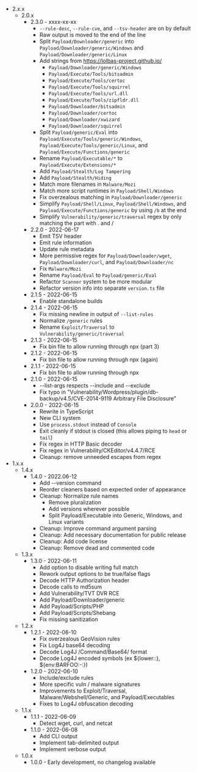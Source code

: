 * 2.x.x
  * 2.0.x
    * 2.3.0 - xxxx-xx-xx
      * `--rule-desc`, `--rule-cve`, and `--tsv-header` are on by default
      * Raw output is moved to the end of the line
      * Split `Payload/Downloader/generic` into `Payload/Downloader/generic/Windows` and `Payload/Downloader/generic/Linux`
      * Add strings from https://lolbas-project.github.io/
        * `Payload/Downloader/generic/Windows`
        * `Payload/Execute/Tools/bitsadmin`
        * `Payload/Execute/Tools/certoc`
        * `Payload/Execute/Tools/squirrel`
        * `Payload/Execute/Tools/url.dll`
        * `Payload/Execute/Tools/zipfldr.dll`
        * `Payload/Downloader/bitsadmin`
        * `Payload/Downloader/certoc`
        * `Payload/Downloader/xwizard`
        * `Payload/Downloader/squirrel`
      * Split `Payload/generic/Eval` into `Payload/Execute/Tools/generic/Windows`, `Payload/Execute/Tools/generic/Linux`, and `Payload/Execute/Functions/generic`
      * Rename `Payload/Executable/*` to `Payload/Execute/Extensions/*`
      * Add `Payload/Stealth/Log Tampering`
      * Add `Payload/Stealth/Hiding`
      * Match more filenames in `Malware/Mozi`
      * Match more script runtimes in `Payload/Shell/Windows`
      * Fix overzealous matching in `Payload/Downloader/generic`
      * Simplify `Payload/Shell/Linux`, `Payload/Shell/Windows`, and `Payload/Execute/Functions/generic` by using `/b` at the end
      * Simplify `Vulnerability/generic/traversal` regex by only matching the part with . and /
    * 2.2.0 - 2022-06-17
      * Emit TSV header
      * Emit rule information
      * Update rule metadata
      * More permissive regex for `Payload/Downloader/wget`, `Payload/Downloader/curl`, and `Payload/Downloader/nc`
      * Fix `Malware/Mozi`
      * Rename `Payload/Eval` to `Payload/generic/Eval`
      * Refactor `Scanner` system to be more modular
      * Refactor version info into separate `version.ts` file
    * 2.1.5 - 2022-06-15
      * Enable standalone builds
    * 2.1.4 - 2022-06-15
      * Fix missing newline in output of `--list-rules`
      * Normalize `/generic` rules
      * Rename `Exploit/Traversal` to `Vulnerability/generic/traversal`
    * 2.1.3 - 2022-06-15
      * Fix bin file to allow running through npx (part 3)
    * 2.1.2 - 2022-06-15
      * Fix bin file to allow running through npx (again)
    * 2.1.1 - 2022-06-15
      * Fix bin file to allow running through npx
    * 2.1.0 - 2022-06-15
      * --list-args respects --include and --exclude
      * Fix typo in "Vulnerability/Wordpress/plugin/db-backup/v4.5/CVE-2014-9119 Arbitrary File Disclosure"
    * 2.0.0 - 2022-06-15
      * Rewrite in TypeScript
      * New CLI system
      * Use `process.stdout` instead of `Console`
      * Exit cleanly if stdout is closed (this allows piping to `head` or `tail`)
      * Fix regex in HTTP Basic decoder
      * Fix regex in Vulnerability/CKEditor/v4.4.7/RCE
      * Cleanup: remove unneeded escapes from regex
* 1.x.x
  * 1.4.x
    * 1.4.0 - 2022.06-12
      * Add --version command
      * Reorder cleaners based on expected order of appearance
      * Cleanup: Normalize rule names
        * Remove pluralization
        * Add versions wherever possible
        * Split Payload/Executable into Generic, Windows, and Linux variants
      * Cleanup: Improve command argument parsing
      * Cleanup: Add necessary documentation for public release
      * Cleanup: Add code license
      * Cleanup: Remove dead and commented code
  * 1.3.x
    * 1.3.0 - 2022-06-11
      * Add option to disable writing full match
      * Rework output options to be true/false flags
      * Decode HTTP Authorization header
      * Decode calls to md5sum
      * Add Vulnerability/TVT DVR RCE
      * Add Payload/Downloader/generic
      * Add Payload/Scripts/PHP
      * Add Payload/Scripts/Shebang
      * Fix missing sanitization
  * 1.2.x
    * 1.2.1 - 2022-06-10 
      * Fix overzealous GeoVision rules
      * Fix Log4J base64 decoding
      * Decode Log4J /Command/Base64/ format
      * Decode Log4J encoded symbols (ex ${lower::}, ${env:BARFOO:-:})
    * 1.2.0 - 2022-06-10
      * Include/exclude rules
      * More specific vuln / malware signatures
      * Improvements to Exploit/Traversal, Malware/Webshell/Generic, and Payload/Executables
      * Fixes to Log4J obfuscation decoding
  * 1.1.x
    * 1.1.1 - 2022-06-09
      * Detect wget, curl, and netcat
    * 1.1.0 - 2022-06-08
      * Add CLI output
      * Implement tab-delimited output
      * Implement verbose output
  * 1.0.x
    * 1.0.0 - Early development, no changelog available